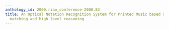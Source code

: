 ```yaml
---
anthology_id: 2000.riao_conference-2000.83
title: An Optical Notation Recognition System for Printed Music based on template
  matching and high level reasoning
---
```

